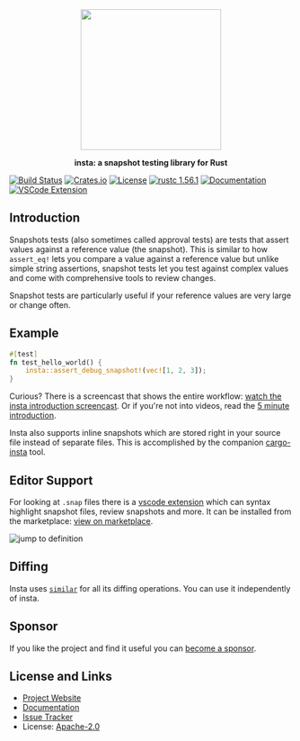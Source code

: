 <div align="center">
 <img src="https://github.com/mitsuhiko/insta/blob/master/assets/logo.png?raw=true" width="250" height="250">
 <p><strong>insta: a snapshot testing library for Rust</strong></p>
</div>

[![Build Status](https://github.com/mitsuhiko/insta/workflows/Tests/badge.svg?branch=master)](https://github.com/mitsuhiko/insta/actions?query=workflow%3ATests)
[![Crates.io](https://img.shields.io/crates/d/insta.svg)](https://crates.io/crates/insta)
[![License](https://img.shields.io/github/license/mitsuhiko/insta)](https://github.com/mitsuhiko/insta/blob/master/LICENSE)
[![rustc 1.56.1](https://img.shields.io/badge/rust-1.56.1%2B-orange.svg)](https://img.shields.io/badge/rust-1.56.1%2B-orange.svg)
[![Documentation](https://docs.rs/insta/badge.svg)](https://docs.rs/insta)
[![VSCode Extension](https://img.shields.io/visual-studio-marketplace/v/mitsuhiko.insta?label=vscode%20extension)](https://marketplace.visualstudio.com/items?itemName=mitsuhiko.insta)

## Introduction

Snapshots tests (also sometimes called approval tests) are tests that
assert values against a reference value (the snapshot). This is similar
to how `assert_eq!` lets you compare a value against a reference value but
unlike simple string assertions, snapshot tests let you test against complex
values and come with comprehensive tools to review changes.

Snapshot tests are particularly useful if your reference values are very
large or change often.

## Example

```rust
#[test]
fn test_hello_world() {
    insta::assert_debug_snapshot!(vec![1, 2, 3]);
}
```

Curious? There is a screencast that shows the entire workflow: [watch the insta
introduction screencast](https://www.youtube.com/watch?v=rCHrMqE4JOY&feature=youtu.be).
Or if you're not into videos, read the [5 minute introduction](https://insta.rs/docs/quickstart/).

Insta also supports inline snapshots which are stored right in your source file
instead of separate files. This is accomplished by the companion
[cargo-insta](https://crates.io/crates/cargo-insta) tool.

## Editor Support

For looking at `.snap` files there is a [vscode extension](https://github.com/mitsuhiko/insta/tree/master/vscode-insta)
which can syntax highlight snapshot files, review snapshots and more.  It can be installed from the
marketplace: [view on marketplace](https://marketplace.visualstudio.com/items?itemName=mitsuhiko.insta).

![jump to definition](https://raw.githubusercontent.com/mitsuhiko/insta/master/vscode-insta/images/jump-to-definition.gif)

## Diffing

Insta uses [`similar`](https://github.com/mitsuhiko/similar) for all its diffing
operations.  You can use it independently of insta.

## Sponsor

If you like the project and find it useful you can [become a
sponsor](https://github.com/sponsors/mitsuhiko).

## License and Links

- [Project Website](https://insta.rs/)
- [Documentation](https://docs.rs/insta/)
- [Issue Tracker](https://github.com/mitsuhiko/insta/issues)
- License: [Apache-2.0](https://github.com/mitsuhiko/insta/blob/master/LICENSE)
